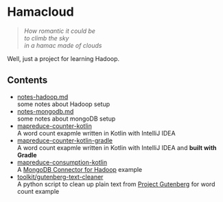 # Hamacloud
> *How romantic it could be*  
> *to climb the sky*  
> *in a hamac made of clouds*

Well, just a project for learning Hadoop.

## Contents
- [notes-hadoop.md](./notes-hadoop.md)  
  some notes about Hadoop setup
- [notes-mongodb.md](./notes-mongodb.md)  
  some notes about mongoDB setup
- [mapreduce-counter-kotlin](./mapreduce-counter-kotlin/)  
  A word count exapmle written in Kotlin with IntelliJ IDEA
- [mapreduce-counter-kotlin-gradle](./mapreduce-counter-kotlin-gradle/)  
  A word count exapmle written in Kotlin with IntelliJ IDEA and **built with Gradle**
- [mapreduce-consumption-kotlin](./mapreduce-consumption-kotlin/)  
  A [MongoDB Connector for Hadoop](https://github.com/mongodb/mongo-hadoop) example
- [toolkit/gutenberg-text-cleaner](./toolkit/gutenberg-text-cleaner/)  
  A python script to clean up plain text from [Project Gutenberg](http://www.gutenberg.org) for word count example

